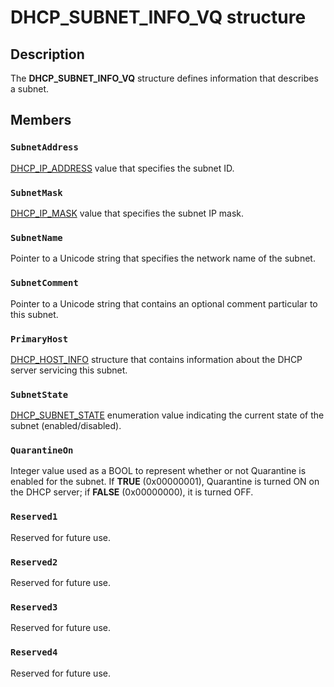 # DHCP_SUBNET_INFO_VQ structure

## Description

The **DHCP_SUBNET_INFO_VQ** structure defines information that describes a subnet.

## Members

### `SubnetAddress`

[DHCP_IP_ADDRESS](https://learn.microsoft.com/previous-versions/windows/desktop/dhcp/dhcp-server-management-type-definitions) value that specifies the subnet ID.

### `SubnetMask`

[DHCP_IP_MASK](https://learn.microsoft.com/previous-versions/windows/desktop/dhcp/dhcp-server-management-type-definitions) value that specifies the subnet IP mask.

### `SubnetName`

Pointer to a Unicode string that specifies the network name of the subnet.

### `SubnetComment`

Pointer to a Unicode string that contains an optional comment particular to this subnet.

### `PrimaryHost`

[DHCP_HOST_INFO](https://learn.microsoft.com/windows/desktop/api/dhcpsapi/ns-dhcpsapi-dhcp_host_info) structure that contains information about the DHCP server servicing this subnet.

### `SubnetState`

[DHCP_SUBNET_STATE](https://learn.microsoft.com/windows/desktop/api/dhcpsapi/ne-dhcpsapi-dhcp_subnet_state) enumeration value indicating the current state of the subnet (enabled/disabled).

### `QuarantineOn`

Integer value used as a BOOL to represent whether or not Quarantine is enabled for the subnet. If **TRUE** (0x00000001), Quarantine is turned ON on the DHCP server; if **FALSE** (0x00000000), it is turned OFF.

### `Reserved1`

Reserved for future use.

### `Reserved2`

Reserved for future use.

### `Reserved3`

Reserved for future use.

### `Reserved4`

Reserved for future use.
